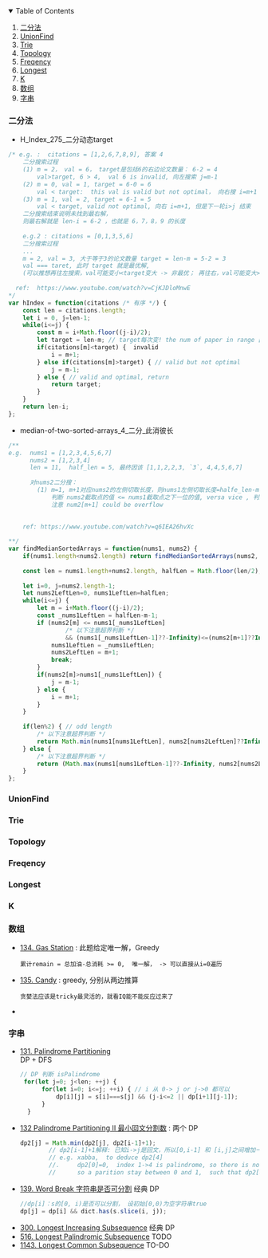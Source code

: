 
<!-- TABLE OF CONTENTS -->
<details open="open">
  <summary>Table of Contents</summary>
  <ol>
    <li><a href="#二分法">二分法</a></li>
    <li><a href="#UnionFind">UnionFind</a></li>
    <li><a href="#Trie">Trie</a></li>
    <li><a href="#Topology">Topology</a></li>
    <li><a href="#Freqency">Freqency</a></li>
    <li><a href="#Longest">Longest</a></li>
    <li><a href="#K">K</a></li>
    <li><a href="#数组">数组</a></li>
    <li><a href="#字串">字串</a></li>
  </ol>
</details>


### 二分法 

- H_Index_275_二分动态target
```js
/* e.g. :  citations = [1,2,6,7,8,9], 答案 4
    二分搜索过程 
    (1) m = 2， val = 6， target是包括6的右边论文数量： 6-2 = 4
        val>target, 6 > 4,  val 6 is invalid, 向左搜索 j=m-1
    (2) m = 0, val = 1, target = 6-0 = 6
        val < target:  this val is valid but not optimal， 向右搜 i=m+1
    (3) m = 1, val = 2, target = 6-1 = 5
        val < target, valid not optimal, 向右 i=m+1, 但是下一轮i>j 结束
    二分搜索结束说明未找到最右解，
    则最右解就是 len-i = 6-2 ，也就是 6，7，8，9 的长度
    
    e.g.2 : citations = [0,1,3,5,6]
    二分搜索过程
    ...
    m = 2, val = 3, 大于等于3的论文数量 target = len-m = 5-2 = 3
    val === taret, 此时 target 就是最优解, 
    (可以推想再往左搜索，val可能变小<target变大 -> 非最优； 再往右，val可能变大>target变小-> invalid）
   
  ref:  https://www.youtube.com/watch?v=CjKJDloMnwE
*/
var hIndex = function(citations /* 有序 */) {
    const len = citations.length;
    let i = 0, j=len-1;
    while(i<=j) {
        const m = i+Math.floor((j-i)/2);
        let target = len-m; // target每次变! the num of paper in range [mid ... end]
        if(citations[m]<target) {  invalid
            i = m+1;
        } else if(citations[m]>target) { // valid but not optimal
            j = m-1;
        } else { // valid and optimal, return
            return target;
        }
    }
    return len-i;
};
```

- median-of-two-sorted-arrays_4_二分_此消彼长
      
```js
/**
e.g.  nums1 = [1,2,3,4,5,6,7] 
      nums2 = [1,2,3,4]
      len = 11,  half_len = 5, 最终因该 [1,1,2,2,3, `3`, 4,4,5,6,7]
      
      对nums2二分搜：
        (1) m=1, m+1对应nums2的左侧切取长度，则nums1左侧切取长度=halfe_len-m-1,
            判断 nums2截取点的值 <= nums1截取点之下一位的值, versa vice , 判断 nums1截取点的值 <= nums2截取点之下一位的值
            注意 num2[m+1] could be overflow
        
      
    ref: https://www.youtube.com/watch?v=q6IEA26hvXc

**/
var findMedianSortedArrays = function(nums1, nums2) {
    if(nums1.length<nums2.length) return findMedianSortedArrays(nums2, nums1);
    
    const len = nums1.length+nums2.length, halfLen = Math.floor(len/2);
    
    let i=0, j=nums2.length-1;
    let nums2LeftLen=0, nums1LeftLen=halfLen;
    while(i<=j) {
        let m = i+Math.floor((j-i)/2);
        const _nums1LeftLen = halfLen-m-1;
        if (nums2[m] <= nums1[_nums1LeftLen] 
                /* 以下注意超界判断 */
                && (nums1[_nums1LeftLen-1]??-Infinity)<=(nums2[m+1]??Infinity)) {
            nums1LeftLen = _nums1LeftLen;
            nums2LeftLen = m+1;
            break;
        }
        if(nums2[m]>nums1[_nums1LeftLen]) {
            j = m-1;
        } else {
            i = m+1;
        }
    }
    
    if(len%2) { // odd length 
        /* 以下注意超界判断 */
        return Math.min(nums1[nums1LeftLen], nums2[nums2LeftLen]??Infinity)
    } else {
        /* 以下注意超界判断 */
        return (Math.max(nums1[nums1LeftLen-1]??-Infinity, nums2[nums2LeftLen-1]??-Infinity) + Math.min(nums1[nums1LeftLen]??Infinity, nums2[nums2LeftLen]??Infinity))/2;
    }
};
```

### UnionFind

### Trie

### Topology

### Freqency

### Longest

### K

### 数组
- [134. Gas Station](https://leetcode.com/problems/gas-station/) : 此题给定唯一解，Greedy
  ```
  累计remain = 总加油-总消耗 >= 0,  唯一解， -> 可以直接从i=0遍历
  ```
- [135. Candy](https://leetcode.com/problems/candy/) : greedy, 分别从两边推算
  ```
  贪婪法应该是tricky最灵活的，就看IQ能不能反应过来了
  ```
- 
### 字串

- [131. Palindrome Partitioning](https://leetcode.com/problems/palindrome-partitioning/)\
 DP + DFS
  ```js
  // DP 判断 isPalindrome
   for(let j=0; j<len; ++j) {
        for(let i=0; i<=j; ++i) { // i 从 0-> j or j->0 都可以
            dp[i][j] = s[i]===s[j] && (j-i<=2 || dp[i+1][j-1]);
        }
    }
  ```
- [132 Palindrome Partitioning II 最小回文分割数](https://leetcode.com/problems/palindrome-partitioning-ii/) :  两个 DP
  ```js
  dp2[j] = Math.min(dp2[j], dp2[i-1]+1); 
          // dp2[i-1]+1解释: 已知i->j是回文，所以[0,i-1] 和 [i,j]之间增加一个分割
          // e.g. xabba,  to deduce dp2[4]
          //.     dp2[0]=0,  index 1->4 is palindrome, so there is no parition for the range,
          //      so a parition stay between 0 and 1,  such that dp2[4] = dp2[0] + 1 = 1
  ```
- [139. Word Break 字符串是否可分割](https://leetcode.com/problems/word-break/submissions/) 经典 DP
  ```js
  //dp[i]：s的[0, i)是否可以分割， 设初始[0,0)为空字符串true
  dp[j] = dp[i] && dict.has(s.slice(i, j));
  ```
- [300. Longest Increasing Subsequence](https://leetcode.com/problems/longest-increasing-subsequence/) 经典 DP
- [516. Longest Palindromic Subsequence](https://leetcode.com/problems/longest-palindromic-subsequence/) TODO
- [1143. Longest Common Subsequence](https://leetcode.com/problems/longest-common-subsequence/)  TO-DO
